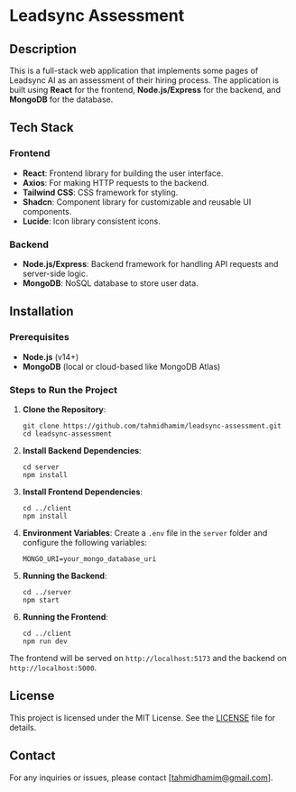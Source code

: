 # Leadsync Assessment

## Description

This is a full-stack web application that implements some pages of Leadsync AI as an assessment of their hiring process. The application is built using **React** for the frontend, **Node.js/Express** for the backend, and **MongoDB** for the database.

## Tech Stack

### Frontend

* **React**: Frontend library for building the user interface.
* **Axios**: For making HTTP requests to the backend.
* **Tailwind CSS**: CSS framework for styling.
* **Shadcn**: Component library for customizable and reusable UI components.
* **Lucide**: Icon library consistent icons.

### Backend

* **Node.js/Express**: Backend framework for handling API requests and server-side logic.
* **MongoDB**: NoSQL database to store user data.

## Installation

### Prerequisites

* **Node.js** (v14+)
* **MongoDB** (local or cloud-based like MongoDB Atlas)

### Steps to Run the Project

1. **Clone the Repository**:

       git clone https://github.com/tahmidhamim/leadsync-assessment.git
       cd leadsync-assessment

2. **Install Backend Dependencies**:

       cd server
       npm install

3. **Install Frontend Dependencies**:

       cd ../client
       npm install

4. **Environment Variables**: Create a `.env` file in the `server` folder and configure the following variables:

       MONGO_URI=your_mongo_database_uri

5. **Running the Backend**:

       cd ../server
       npm start

6. **Running the Frontend**:

       cd ../client
       npm run dev

The frontend will be served on `http://localhost:5173` and the backend on `http://localhost:5000`.

## License

This project is licensed under the MIT License. See the [LICENSE](LICENSE) file for details.

## Contact

For any inquiries or issues, please contact [<tahmidhamim@gmail.com>].